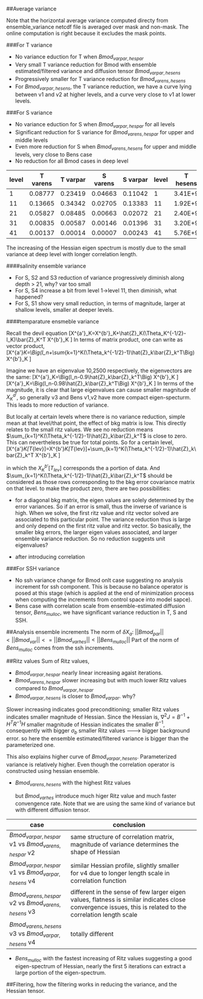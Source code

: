##Average variance

Note that the horizontal average variance computed directy from ensemble_variance netcdf file is averaged over mask and non-mask. The online computation is right because it excludes the mask points.

###For T variance
* No variance eduction for T when $Bmod_{varpar,hespar}$
* Very small T variance reduction for Bmod with ensemble estimated/filtered variance and diffusion tensor $Bmod_{varpar,hesens}$
* Progressively smaller for T variance reduction for $Bmod_{varens,hesens}$
* For $Bmod_{varpar,hesens}$, the T variance reduction, we have a curve lying between v1 and v2 at higher levels, and a curve very close to v1 at lower levels.

###For S variance
* No variance eduction for S when $Bmod_{varpar,hespar}$ for all levels
* Significant reduction for S variance for $Bmod_{varens,hespar}$ for upper and middle levels
* Even more reduction for S when $Bmod_{varens,hesens}$ for upper and middle levels, very close to Bens case
* No reduction for all Bmod cases in deep level

| level | T varens | T varpar | S varens | S varpar | level | T hesens | T hespar | S hesens | S hespar |
|-------|----------|----------|----------|----------|-------|----------|----------|----------|----------|
| 1     | 0.08777  | 0.23419  | 0.04663  | 0.11042  | 1     | 3.41E+9  | 3.24E+9  | 1.52E+9  | 3.24E+9  |
| 11    | 0.13665  | 0.34342  | 0.02705  | 0.13383  | 11    | 1.92E+9  | 3.11E+9  | 1.91E+9  | 3.10E+9  | 
| 21    | 0.05827  | 0.08485  | 0.00663  | 0.02072  | 21    | 2.40E+9  | 3.03E+9  | 2.86E+9  | 3.02E+9  |
| 31    | 0.00835  | 0.00587  | 0.00146  | 0.01396  | 31    | 3.20E+9  | 2.70E+9  | 3.62E+9  | 2.77E+9  |
| 41    | 0.00137  | 0.00014  | 0.00007  | 0.00243  | 41    | 5.76E+9  | 9.48E+8  | 3.62E+9  | 9.47E+8  |

The increasing of the Hessian eigen spectrum is mostly due to the small variance at deep level with longer correlation length.

####salinity ensemble variance
* For S, S2 and S3 reduction of variance progressively diminish along depth > 21, why?
   var too small
* For S, S4 increase a bit from level 1->level 11, then diminish, what happened?
* For S, S1 show very small reduction, in terms of magnitude, larger at shallow levels, smaller at deeper levels.

####temparature ensmeble variance

Recall the devil equation
\[X^{a'}_K=X^{b'}_K+\hat{Z}_K(\Theta_K^{-1/2}-I_K)\bar{Z}_K^T X^{b'}_K
\]
In terms of matrix product, one can write as vector product,
\[X^{a'}_K=\Big(I_n+\sum_{k=1}^K(\Theta_k^{-1/2}-1)\hat{Z}_k\bar{Z}_k^T\Big) X^{b'}_K
\]

Imagine we have an eigenvalue 10,2500 respectively, the eigenvectors are the same:
\[X^{a'}_K=\Big(I_n-0.9\hat{Z}_k\bar{Z}_k^T\Big) X^{b'}_K
\]
\[X^{a'}_K=\Big(I_n-0.98\hat{Z}_k\bar{Z}_k^T\Big) X^{b'}_K
\]
In terms of the magnitude, it is clear that large eigenvalues can cause smaller magnitude of $X^{a'}_K$, so generally v3 and Bens v1,v2 have more compact eigen-specturm. This leads to more reduction of variance. 

But locally at certain levels where there is no variance reduction, simple mean at that level/that point, the effect of bkg matrix is low. This directly relates to the small ritz values. We see no reduction means 
$\sum_{k=1}^K(\Theta_k^{-1/2}-1)\hat{Z}_k\bar{Z}_k^T$ is close to zero. This can nevertheless be true for total points. So for a certain level,
\[X^{a'}_K[T_{lev}]=X^{b'}_K[T_{lev}]+\sum_{k=1}^K(\Theta_k^{-1/2}-1)\hat{Z}_k\bar{Z}_k^T X^{b'}_K
\]

in which the $X^{b'}_K[T_{lev}]$ corresponds the a portion of data. And $\sum_{k=1}^K(\Theta_k^{-1/2}-1)\hat{Z}_k\bar{Z}_k^T$ should be considered as those rows corresponding to the bkg error covariance matrix on that level. to make the product zero, there are two possibilities:

*  for a diagonal bkg matrix, the eigen values are solely determined by the error variances. So if an error is small, thus the inverse of variance is high. When we solve, the first ritz value and ritz vector solved are associated to this particular point. The variance reduction thus is large and only depend on the first ritz value and ritz vector. So basically, the smaller bkg errors, the larger eigen values associated, and larger ensemble variance reduction. So no reduction suggests unit eigenvalues?

*  after introducing correlation


###For SSH variance
* No ssh variance change for Bmod onlt case suggesting no analysis increment for ssh component. This is because no balance operator is posed at this stage (which is applied at the end of minimization process when computing the increments from control space into model sapce).
* Bens case with correlation scale from ensemble-estimated diffusion tensor, $Bens_{mulloc}$, we have significant variance reduction in T, S and SSH.

##Analysis ensemble increments
The norm of $\delta X_a$:
$||Bmod_{par}||<||Bmod_{var}||<=||Bmod_{varhes}||<||Bens_{mulloc}||$
Part of the norm of $Bens_{mulloc}$ comes from the ssh increments.

##Ritz values
Sum of Ritz values, 
* $Bmod_{varpar,hespar}$ nearly linear increasing agaist iterations. 
* $Bmod_{varens,hespar}$ slower increasing but with much lower Ritz values compared to $Bmod_{varpar,hespar}$
* $Bmod_{varpar,hesens}$ is closer to $Bmod_{varpar}$. why?

Slower increasing indicates good preconditioning; smaller Ritz values indicates smaller magnitude of Hessian. Since the Hessian is,
   $\nabla^2 J=B^{-1}+H^TR^{-1}H$
   smaller magnitude of Hessian indicates the smaller $B^{-1}$, consequently with bigger $\sigma_b$
   smaller Ritz values ---> bigger background error.
   so here the ensemble estimated/filtered variance is bigger than the parameterized one.
   
This also explains higher curve of $Bmod_{varpar,hesens}$. Parameterized variance is relatively higher. Even though the correlation operator is constructed using hessian ensemble. 

* $Bmod_{varens,hesens}$ with the highest Ritz values

   but $Bmod_{varhes}$ introduce much higer Ritz value and much faster convengence rate. Note that we are using the same kind of variance but with different diffusion tensor.
   
| case                                                   | conclusion                                                                                  |   |
|--------------------------------------------------------|---------------------------------------------------------------------------------------------|---|
| $Bmod_{varpar,hespar}$ v1 vs $Bmod_{varens,hespar}$ v2 | same structure of correlation matrix, magnitude of variance determines the shape of Hessian |   |
| $Bmod_{varpar,hespar}$ v1 vs $Bmod_{varpar,hesens}$ v4 | similar Hessian profile, slightly smaller for v4 due to longer length scale in correlation function    |   |
| $Bmod_{varens,hespar}$ v2 vs $Bmod_{varens,hesens}$ v3 | different in the sense of few larger eigen values, flatness is similar indicates close convergence issues, this is related to the correlation length scale  |   |
| $Bmod_{varens,hesens}$ v3 vs $Bmod_{varpar,hesens}$ v4 | totally different  |   |

* $Bens_{mulloc}$ with the fastest increasing of Ritz values suggesting a good eigen-spectrum of Hessian, nearly the first 5 iterations can extract a large portion of the eigen-spectrum.

##Filtering, how the filtering works in reducing the variance, and the Hessian tensor.